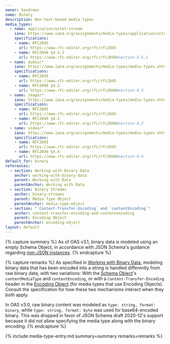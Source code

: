 ```yaml
---
owner: handrews
name: Binary
description: Non-text-based media types
media_types:
  - name: application/octet-stream
    iana: https://www.iana.org/assignments/media-types/application/octet-stream
    specifications:
    - name: RFC2045
      url: https://www.rfc-editor.org/rfc/rfc2045
    - name: RFC2046 §4.5.1
      url: https://www.rfc-editor.org/rfc/rfc2046#section-4.5.1
  - name: audio/*
    iana: https://www.iana.org/assignments/media-types/media-types.xhtml#audio
    specifications:
    - name: RFC2045
      url: https://www.rfc-editor.org/rfc/rfc2045
    - name: RFC2046 §4.2
      url: https://www.rfc-editor.org/rfc/rfc2046#section-4.3
  - name: image/*
    iana: https://www.iana.org/assignments/media-types/media-types.xhtml#image
    specifications:
    - name: RFC2045
      url: https://www.rfc-editor.org/rfc/rfc2045
    - name: RFC2046 §4.2
      url: https://www.rfc-editor.org/rfc/rfc2046#section-4.2
  - name: video/*
    iana: https://www.iana.org/assignments/media-types/media-types.xhtml#video
    specifications:
    - name: RFC2045
      url: https://www.rfc-editor.org/rfc/rfc2045
    - name: RFC2046 §4.4
      url: https://www.rfc-editor.org/rfc/rfc2046#section-4.4
default_for: binary
references:
  - section: Working with Binary Data
    anchor: working-with-binary-data
    parent: Working with Data
    parentAnchor: Working with Data
  - section: Binary Streams
    anchor: binary-streams
    parent: Media Type Object
    parentAnchor: media-type-object
  - section: "`Content-Transfer-Encoding` and `contentEncoding`"
    anchor: content-transfer-encoding-and-contentencoding
    parent: Encoding Object
    parentAnchor: encoding-object
layout: default
---
```


{% capture summary %}
As of OAS v3.1, binary data is modeled using an empty Schema Object, in accordance with JSON Schema's guidance regarding [non-JSON instances](https://www.ietf.org/archive/id/draft-bhutton-json-schema-01.html#name-non-json-instances).
{% endcapture %}

{% capture remarks %}
As specified in [Working with Binary Data](https://spec.openapis.org/oas/latest.html#working-with-binary-data), modeling binary data that has been encoded into a string is handled differently from raw binary data, with two variations: With the [Schema Object](https://spec.openapis.org/oas/latest.html#schema-object)'s `contentMediaType` and `contentEncoding`, or with a `Content-Transfer-Encoding` header in the [Encoding Object](https://spec.openapis.org/oas/latest.html#encoding-object) (for media types that use Encoding Objects).  Consult the specification for how these two mechanisms interact when they both apply.

In OAS v3.0, raw binary content was modeled as `type: string, format: binary`, while `type: string, format: byte` was used for base64-encoded binary.  This was dropped in favor of JSON Schema draft 2020-12's support because it did not allow specifying the media type along with the binary encoding.
{% endcapture %}

{% include media-type-entry.md summary=summary remarks=remarks %}
